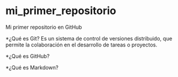 # mi_primer_repositorio
Mi primer repositorio en GitHub

*¿Qué es Git? 
Es un sistema de control de versiones distribuido, que permite la colaboración en el desarrollo de tareas o proyectos.

*¿Qué es GitHub?

*¿Qué es Markdown?
